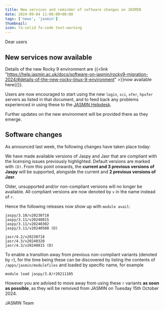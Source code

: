 ```yaml
---
title: New services and reminder of software changes on JASMIN
date: 2024-09-04 11:00:00+00:00
tags: ['news', 'jasmin']
thumbnail: 
icon: fa-solid fa-code text-warning
---
```


Dear users

## New services now available

Details of the new Rocky 9 environment are
{{<link "https://help.jasmin.ac.uk/docs/software-on-jasmin/rocky9-migration-2024/#details-of-the-new-rocky-linux-9-environment" >}}now available here{{</link>}}.

Users are now encouraged to start using the new
`login`, `sci`, `xfer`, `hpxfer` servers as listed in that document, and to feed back any problems experienced in using these to the [JASMIN Helpdesk](mailto:support@jasmin.ac.uk).

Further updates on the new environment will be provided there as they emerge.

## Software changes

As announced last week, the following changes have taken place today:

We have made available versions of Jaspy and Jasr that are compliant with the licensing issues previously highlighted. Default versions are marked with `(D)`. From this point onwards, the **current and 3 previous versions of Jaspy** will be supported, alongside the current and **2 previous versions of Jasr**. 

Older, unsupported and/or non-compliant versions will no longer be available. All compliant versions are now denoted by `v` in the name instead of `r`.

Hence the following releases now show up with `module avail`:

```
jaspy/3.10/v20230718
jaspy/3.11/v20240815
jaspy/3.11/v20240302
jaspy/3.11/v20240508 (D)
```

```
jasr/4.2/v20230718
jasr/4.3/v20240320
jasr/4.3/v20240815 (D)
```

To enable a transition away from previous non-compliant variants (denoted by `r`), for the time being these can be discovered by listing the contents of `/apps/jasmin/modulefiles` and loaded by specific name, for example

`module load jaspy/3.8/r20211105`

However you are advised to move away from using these `r` variants **as soon as possible**, as they will be removed from JASMIN on Tuesday 15th October 2024.

JASMIN Team
